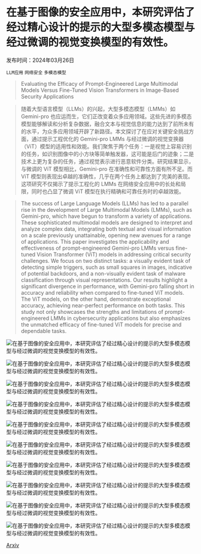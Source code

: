 # 在基于图像的安全应用中，本研究评估了经过精心设计的提示的大型多模态模型与经过微调的视觉变换模型的有效性。

发布时间：2024年03月26日

`LLM应用` `网络安全` `多模态模型`

> Evaluating the Efficacy of Prompt-Engineered Large Multimodal Models Versus Fine-Tuned Vision Transformers in Image-Based Security Applications

> 随着大型语言模型（LLMs）的兴起，大型多模态模型（LMMs）如 Gemini-pro 也应运而生，它们正改变着众多应用领域。这些先进的多模态模型能够解读和分析复杂数据，融合文本与视觉信息的能力达到了前所未有的水平，为众多应用领域开辟了新路径。本文探讨了在应对关键安全挑战方面，通过提示工程优化的 Gemini-pro LMMs 与经过微调的视觉变换器（ViT）模型的适用性和效能。我们聚焦于两个任务：一是视觉上容易识别的任务，如识别图像中的小方块等简单触发器，这可能是后门的迹象；二是技术上更为复杂的任务，通过视觉表示进行恶意软件分类。研究结果显示，与微调的 ViT 模型相比，Gemini-pro 在准确性和可靠性方面有所不足。而 ViT 模型则表现出卓越的准确性，几乎在两个任务上都达到了完美的表现。这项研究不仅揭示了提示工程化的 LMMs 在网络安全应用中的长处和局限，同时也凸显了微调 ViT 模型在执行精确和可靠任务时的卓越效能。

> The success of Large Language Models (LLMs) has led to a parallel rise in the development of Large Multimodal Models (LMMs), such as Gemini-pro, which have begun to transform a variety of applications. These sophisticated multimodal models are designed to interpret and analyze complex data, integrating both textual and visual information on a scale previously unattainable, opening new avenues for a range of applications. This paper investigates the applicability and effectiveness of prompt-engineered Gemini-pro LMMs versus fine-tuned Vision Transformer (ViT) models in addressing critical security challenges. We focus on two distinct tasks: a visually evident task of detecting simple triggers, such as small squares in images, indicative of potential backdoors, and a non-visually evident task of malware classification through visual representations. Our results highlight a significant divergence in performance, with Gemini-pro falling short in accuracy and reliability when compared to fine-tuned ViT models. The ViT models, on the other hand, demonstrate exceptional accuracy, achieving near-perfect performance on both tasks. This study not only showcases the strengths and limitations of prompt-engineered LMMs in cybersecurity applications but also emphasizes the unmatched efficacy of fine-tuned ViT models for precise and dependable tasks.

![在基于图像的安全应用中，本研究评估了经过精心设计的提示的大型多模态模型与经过微调的视觉变换模型的有效性。](../../../paper_images/2403.17787/backdoor.png)

![在基于图像的安全应用中，本研究评估了经过精心设计的提示的大型多模态模型与经过微调的视觉变换模型的有效性。](../../../paper_images/2403.17787/finetuningVit.png)

![在基于图像的安全应用中，本研究评估了经过精心设计的提示的大型多模态模型与经过微调的视觉变换模型的有效性。](../../../paper_images/2403.17787/datasetcreation.png)

![在基于图像的安全应用中，本研究评估了经过精心设计的提示的大型多模态模型与经过微调的视觉变换模型的有效性。](../../../paper_images/2403.17787/promptstrigger.png)

![在基于图像的安全应用中，本研究评估了经过精心设计的提示的大型多模态模型与经过微调的视觉变换模型的有效性。](../../../paper_images/2403.17787/x1.png)

![在基于图像的安全应用中，本研究评估了经过精心设计的提示的大型多模态模型与经过微调的视觉变换模型的有效性。](../../../paper_images/2403.17787/promptsmalware.png)

![在基于图像的安全应用中，本研究评估了经过精心设计的提示的大型多模态模型与经过微调的视觉变换模型的有效性。](../../../paper_images/2403.17787/malwareprompt2.png)

![在基于图像的安全应用中，本研究评估了经过精心设计的提示的大型多模态模型与经过微调的视觉变换模型的有效性。](../../../paper_images/2403.17787/malwareprompt3.png)

![在基于图像的安全应用中，本研究评估了经过精心设计的提示的大型多模态模型与经过微调的视觉变换模型的有效性。](../../../paper_images/2403.17787/vitmalwareclass.jpg)

![在基于图像的安全应用中，本研究评估了经过精心设计的提示的大型多模态模型与经过微调的视觉变换模型的有效性。](../../../paper_images/2403.17787/vitmalwarefamily.jpg)

[Arxiv](https://arxiv.org/abs/2403.17787)